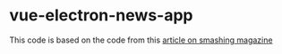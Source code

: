 # vue-electron-news-app

This code is based on the code from this [article on smashing magazine](https://www.smashingmagazine.com/2020/07/desktop-apps-electron-vue-javascript/)